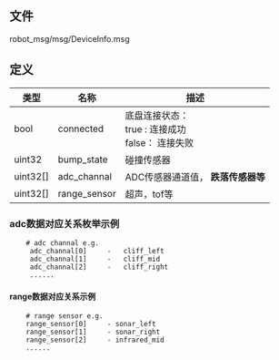 ## 文件

robot_msg/msg/DeviceInfo.msg

## 定义

类型| 名称 | 描述
--|--|--
bool | connected | 底盘连接状态： <br> true : 连接成功 <br> false： 连接失败
uint32 | bump_state | 碰撞传感器
uint32[] | adc_channal | ADC传感器通道值， **跌落传感器等**
uint32[] | range_sensor | 超声，tof等

### adc数据对应关系枚举示例

```
    # adc channal e.g.
     adc_channal[0]     -   cliff_left
     adc_channal[1]     -   cliff_mid
     adc_channal[2]     -   cliff_right
     ......
```

#### range数据对应关系示例
```
    # range sensor e.g.
    range_sensor[0]     - sonar_left
    range_sensor[1]     - sonar_right
    range_sensor[2]     - infrared_mid 
    ......
```